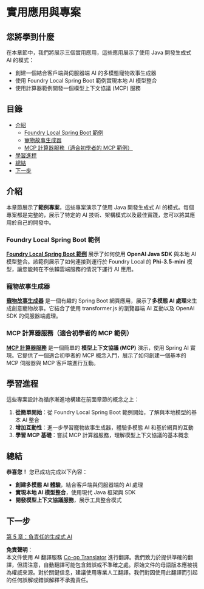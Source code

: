 <!--
CO_OP_TRANSLATOR_METADATA:
{
  "original_hash": "df269f529a172a0197ef28460bf1da9f",
  "translation_date": "2025-07-25T10:59:00+00:00",
  "source_file": "04-PracticalSamples/README.md",
  "language_code": "tw"
}
-->
# 實用應用與專案

## 您將學到什麼
在本章節中，我們將展示三個實用應用，這些應用展示了使用 Java 開發生成式 AI 的模式：
- 創建一個結合客戶端與伺服器端 AI 的多模態寵物故事生成器
- 使用 Foundry Local Spring Boot 範例實現本地 AI 模型整合
- 使用計算器範例開發一個模型上下文協議 (MCP) 服務

## 目錄

- [介紹](../../../04-PracticalSamples)
  - [Foundry Local Spring Boot 範例](../../../04-PracticalSamples)
  - [寵物故事生成器](../../../04-PracticalSamples)
  - [MCP 計算器服務（適合初學者的 MCP 範例）](../../../04-PracticalSamples)
- [學習進程](../../../04-PracticalSamples)
- [總結](../../../04-PracticalSamples)
- [下一步](../../../04-PracticalSamples)

## 介紹

本章節展示了**範例專案**，這些專案演示了使用 Java 開發生成式 AI 的模式。每個專案都是完整的，展示了特定的 AI 技術、架構模式以及最佳實踐，您可以將其應用於自己的開發中。

### Foundry Local Spring Boot 範例

**[Foundry Local Spring Boot 範例](foundrylocal/README.md)** 展示了如何使用 **OpenAI Java SDK** 與本地 AI 模型整合。該範例展示了如何連接到運行於 Foundry Local 的 **Phi-3.5-mini** 模型，讓您能夠在不依賴雲端服務的情況下運行 AI 應用。

### 寵物故事生成器

**[寵物故事生成器](petstory/README.md)** 是一個有趣的 Spring Boot 網頁應用，展示了**多模態 AI 處理**來生成創意寵物故事。它結合了使用 transformer.js 的瀏覽器端 AI 互動以及 OpenAI SDK 的伺服器端處理。

### MCP 計算器服務（適合初學者的 MCP 範例）

**[MCP 計算器服務](mcp/calculator/README.md)** 是一個簡單的 **模型上下文協議 (MCP)** 演示，使用 Spring AI 實現。它提供了一個適合初學者的 MCP 概念入門，展示了如何創建一個基本的 MCP 伺服器與 MCP 客戶端進行互動。

## 學習進程

這些專案設計為循序漸進地構建在前面章節的概念之上：

1. **從簡單開始**：從 Foundry Local Spring Boot 範例開始，了解與本地模型的基本 AI 整合
2. **增加互動性**：進一步學習寵物故事生成器，體驗多模態 AI 和基於網頁的互動
3. **學習 MCP 基礎**：嘗試 MCP 計算器服務，理解模型上下文協議的基本概念

## 總結

**恭喜您！** 您已成功完成以下內容：

- **創建多模態 AI 體驗**，結合客戶端與伺服器端的 AI 處理
- **實現本地 AI 模型整合**，使用現代 Java 框架與 SDK
- **開發模型上下文協議服務**，展示工具整合模式

## 下一步

[第 5 章：負責任的生成式 AI](../05-ResponsibleGenAI/README.md)

**免責聲明**：  
本文件使用 AI 翻譯服務 [Co-op Translator](https://github.com/Azure/co-op-translator) 進行翻譯。我們致力於提供準確的翻譯，但請注意，自動翻譯可能包含錯誤或不準確之處。原始文件的母語版本應被視為權威來源。對於關鍵信息，建議使用專業人工翻譯。我們對因使用此翻譯而引起的任何誤解或錯誤解釋不承擔責任。